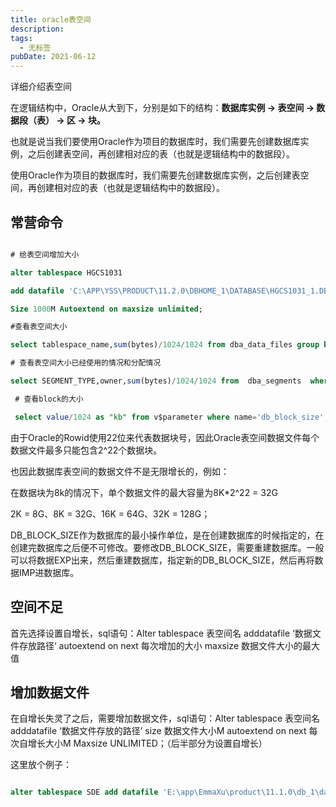 ```yaml
---
title: oracle表空间
description: 
tags:
  - 无标签
pubDate: 2021-06-12
---
```



详细介绍表空间



<!-- more -->



在逻辑结构中，Oracle从大到下，分别是如下的结构：**数据库实例 -> 表空间 -> 数据段（表） -> 区 -> 块。**



也就是说当我们要使用Oracle作为项目的数据库时，我们需要先创建数据库实例，之后创建表空间，再创建相对应的表（也就是逻辑结构中的数据段）。



使用Oracle作为项目的数据库时，我们需要先创建数据库实例，之后创建表空间，再创建相对应的表（也就是逻辑结构中的数据段）。



## 常营命令



```sql

# 给表空间增加大小

alter tablespace HGCS1031 

add datafile 'C:\APP\YSS\PRODUCT\11.2.0\DBHOME_1\DATABASE\HGCS1031_1.DBF'

Size 1000M Autoextend on maxsize unlimited; 

#查看表空间大小

select tablespace_name,sum(bytes)/1024/1024 from dba_data_files group by tablespace_name;

# 查看表空间大小已经使用的情况和分配情况

select SEGMENT_TYPE,owner,sum(bytes)/1024/1024 from  dba_segments  where tablespace_name='XITONG' group by segment_type,owner;

 # 查看block的大小

 select value/1024 as "kb" from v$parameter where name='db_block_size'; 

```



由于Oracle的Rowid使用22位来代表数据块号，因此Oracle表空间数据文件每个数据文件最多只能包含2^22个数据块。



也因此数据库表空间的数据文件不是无限增长的，例如：



在数据块为8k的情况下，单个数据文件的最大容量为8K*2^22 = 32G



2K = 8G、8K = 32G、16K = 64G、32K = 128G；



DB_BLOCK_SIZE作为数据库的最小操作单位，是在创建数据库的时候指定的，在创建完数据库之后便不可修改。要修改DB_BLOCK_SIZE，需要重建数据库。一般可以将数据EXP出来，然后重建数据库，指定新的DB_BLOCK_SIZE，然后再将数据IMP进数据库。



## 空间不足



首先选择设置自增长，sql语句：Alter tablespace 表空间名 adddatafile ‘数据文件存放路径‘ autoextend on next 每次增加的大小 maxsize 数据文件大小的最大值



## 增加数据文件



在自增长失灵了之后，需要增加数据文件，sql语句：Alter tablespace 表空间名 adddatafile ‘数据文件存放的路径’ size 数据文件大小M autoextend on next 每次自增长大小M Maxsize UNLIMITED；（后半部分为设置自增长）



这里放个例子：



```sql

alter tablespace SDE add datafile 'E:\app\EmmaXu\product\11.1.0\db_1\database\SDE_1.dbf' size 400Mautoextend off

```


